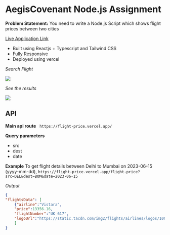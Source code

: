 
# AegisCovenant Node.js Assignment
**Problem Statement:** You need to write a Node.js Script which shows flight prices between two cities

[ Live Application Link ](https://flight-price-app.vercel.app)

- Built using Reactjs + Typescript and Tailwind CSS
- Fully Responsive
- Deployed using vercel

*Search Flight*

![](https://i.ibb.co/n7DSGvD/1.png)

*See the results*

![](https://i.ibb.co/XFK7M9N/2.png)

## API
**Main api route**
``` https://flight-price.vercel.app/```

**Query parameters**
- src
- dest
- date

**Example**
To get flight details between Delhi to Mumbai on 2023-06-15 (yyyy-mm-dd),
``` https://flight-price.vercel.app/flight-price?src=DEL&dest=BOM&date=2023-06-15 ```

*Output*
```json
{
"flightsData": [
	{"airline":"Vistara",
	"price":13356.16,
	"flightNumber":"UK 617",
	"logoUrl":"https://static.tacdn.com/img2/flights/airlines/logos/100x100/Vistara.png"}
	]
}
 ```
